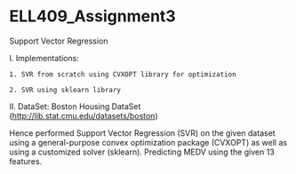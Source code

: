 # ELL409_Assignment3
Support Vector Regression

I. Implementations:
	
	1. SVR from scratch using CVXOPT library for optimization
	
	2. SVR using sklearn library  

II. DataSet:	Boston Housing DataSet (http://lib.stat.cmu.edu/datasets/boston)



Hence performed Support Vector Regression (SVR) on the given dataset using a general-purpose
convex optimization package (CVXOPT) as well as using a customized solver (sklearn). 
Predicting MEDV using the given 13 features.
